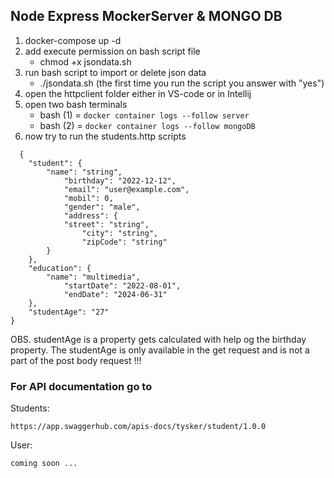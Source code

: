 ## Node Express MockerServer & MONGO DB

 1. docker-compose up -d
 2. add execute permission on bash script file
    - chmod +x jsondata.sh
 3. run bash script to import or delete json data
    - ./jsondata.sh (the first time you run the script you answer with "yes")
 4. open the httpclient folder either in VS-code or in Intellij
 5. open two bash terminals
    - bash (1) = ``` docker container logs --follow server ``` 
    - bash (2) = ``` docker container logs --follow mongoDB ```
 6. now try to run the students.http scripts

```JS
  {
    "student": {
        "name": "string",
            "birthday": "2022-12-12",
            "email": "user@example.com",
            "mobil": 0,
            "gender": "male",
            "address": {
            "street": "string",
                "city": "string",
                "zipCode": "string"
        }
    },
    "education": {
        "name": "multimedia",
            "startDate": "2022-08-01",
            "endDate": "2024-06-31"
    },
    "studentAge": "27"
}

```
OBS. studentAge is a property gets calculated with help og the birthday property. 
The studentAge is only available in the get request and is not a part of the post body request !!!


### For API documentation go to 

Students:
```JS
https://app.swaggerhub.com/apis-docs/tysker/student/1.0.0
```

User:
```JS
coming soon ...
```

